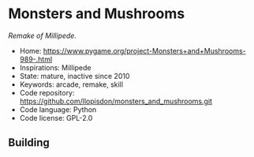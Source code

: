 # Monsters and Mushrooms

_Remake of Millipede._

- Home: https://www.pygame.org/project-Monsters+and+Mushrooms-989-.html
- Inspirations: Millipede
- State: mature, inactive since 2010
- Keywords: arcade, remake, skill
- Code repository: https://github.com/llopisdon/monsters_and_mushrooms.git
- Code language: Python
- Code license: GPL-2.0

## Building
